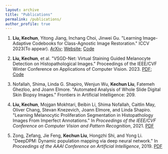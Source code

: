 ```yaml
---
layout: archive
title: "Publications"
permalink: /publications/
author_profile: true
---
```


<!-- Peer-Reviewed Conference Papers
=== -->
1. **Liu, Kechun**, Yitong Jiang, Inchang Choi, Jinwei Gu. "Learning Image-Adaptive Codebooks for Class-Agnostic Image Restoration." ICCV 2023(To appear). [ArXiv](https://arxiv.org/abs/2306.06513); [Website](https://kechunl.github.io/AdaCode); [Code](https://github.com/kechunl/AdaCode)

2. **Liu, Kechun**, et al. "VSGD-Net: Virtual Staining Guided Melanocyte Detection on Histopathological Images." Proceedings of the IEEE/CVF Winter Conference on Applications of Computer Vision. 2023. [PDF](https://openaccess.thecvf.com/content/WACV2023/html/Liu_VSGD-Net_Virtual_Staining_Guided_Melanocyte_Detection_on_Histopathological_Images_WACV_2023_paper.html); [Code](https://github.com/kechunl/VSGD-Net)

3. Nofallah, Shima, Linda G. Shapiro, Wenjun Wu, **Kechun Liu**, Fatemeh Ghezloo, and Joann Elmore. "Automated Analysis of Whole Slide Digital Skin Biopsy Images." Frontiers in Artificial Intelligence: 209.

4. **Liu, Kechun**, Mojgan Mokhtari, Beibin Li, Shima Nofallah, Caitlin May, Oliver Chang, Stevan Knezevich, Joann Elmore, and Linda Shapiro. "Learning Melanocytic Proliferation Segmentation in Histopathology Images From Imperfect Annotations." In *Proceedings of the IEEE/CVF Conference on Computer Vision and Pattern Recognition*, 2021. [PDF](https://openaccess.thecvf.com/content/CVPR2021W/CVMI/papers/Liu_Learning_Melanocytic_Proliferation_Segmentation_in_Histopathology_Images_From_Imperfect_Annotations_CVPRW_2021_paper.pdf)

5. Zong, Zefang, Jie Feng, **Kechun Liu**, Hongzhi Shi, and Yong Li. "DeepDPM: Dynamic population mapping via deep neural network." In *Proceedings of the AAAI Conference on Artificial Intelligence*, 2019. [PDF](/files/DeepDPM.pdf)